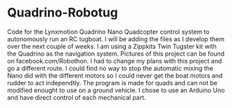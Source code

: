 # Quadrino-Robotug
Code for the Lynxmotion Quadrino Nano Quadcopter control system to autonomously run an RC tugboat.
I will be adding the files as I develop them over the next couple of weeks.  I am using a Zippkits
Twin Tugster kit with the Quadrino as the navigation system.  Pictures of this project can be found
on facebook.com/Robothon.
I had to change my plans with this project and go a different route. I could find no way to stop the
automatic mixing the Nano did with the different motors so I could never get the boat motors and
rudder to act independtly. The program is made for quads and can not be modified enought to use on a
ground vehicle.
I chose to use an Arduino Uno and have direct control of each mechanical part.
